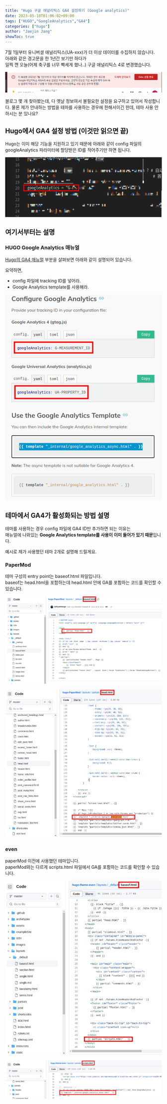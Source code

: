 ```yaml
---
title: "Hugo 구글 애널리틱스 GA4 설정하기 (Google analytics)"
date: 2023-05-10T01:06:02+09:00
tags: ["HUGO","GoogleAnalytics","GA4"]
categories: ["hugo"]
author: "Jaejin Jang"
showToc: true
---
```


7월 1일부터 유니버셜 애널리틱스(UA-xxx)가 더 이상 데이터를 수집하지 않습니다.  
아래와 같은 경고문을 한 1년간 보기만 하다가  
일찍 깬 오늘(어제 축구를 너무 빡세게 했나..) 구글 애널리틱스 4로 변경했습니다.

![유니버셜 애널리틱스](/UA_xxx.png "유니버셜 애널리틱스")

블로그 몇 개 찾아봤는데, 다 옛날 정보여서 불필요한 설정을 요구하고 있어서 작성합니다.
물론 제가 안내하는 방법을 테마를 사용하는 경우에 한해서이긴 한데, 테마 사용 안 하시는 분 있나요?

## Hugo에서 GA4 설정 방법 (이것만 읽으면 끝)

Hugo는 이미 해당 기능을 지원하고 있기 때문에 아래와 같이 config 파일의 googleAnalytics
파라미터에 할당받은 ID를 적어주기만 하면 됩니다.

![config 설정 예시](/hugo_GA_ex.png "config 설정 예시")

## 여기서부터는 설명

### HUGO Google Analytics 매뉴얼

[Hugo의 GA4 매뉴얼](https://gohugo.io/templates/internal/) 부분을 살펴보면 아래와 같이 설명되어 있습니다.

요약하면,  
- config 파일에 tracking ID를 넣어라.  
- Google Analytics template를 사용해라.

![Hugo GA](/hugo_GA_docs.png "Hugo GA docs")

## 테마에서 GA4가 활성화되는 방법 설명

테마를 사용하는 경우 config 파일에 GA4 ID만 추가하면 되는 이유는  
매뉴얼에 나와있는 **Google Analytics template를 사용이 이미 들어가 있기 때문**입니다.

예시로 제가 사용했던 테마 2개로 설명해 드릴게요.

### PaperMod

테마 구성의 entry point는 baseof.html 파일입니다.  
baseof는 head.html을 포함하는데 head.html 안에 GA를 포함하는 코드를 확인할 수 있습니다.

![](/paperMod_2.png)

![](/paperMod_1.png)

### even

paperMod 이전에 사용했던 테마입니다.  
paperMod와는 다르게 scripts.html 파일에서 GA를 포함하는 코드를 확인할 수 있습니다.

![](/even_1.png)

![](/even_2.png)
